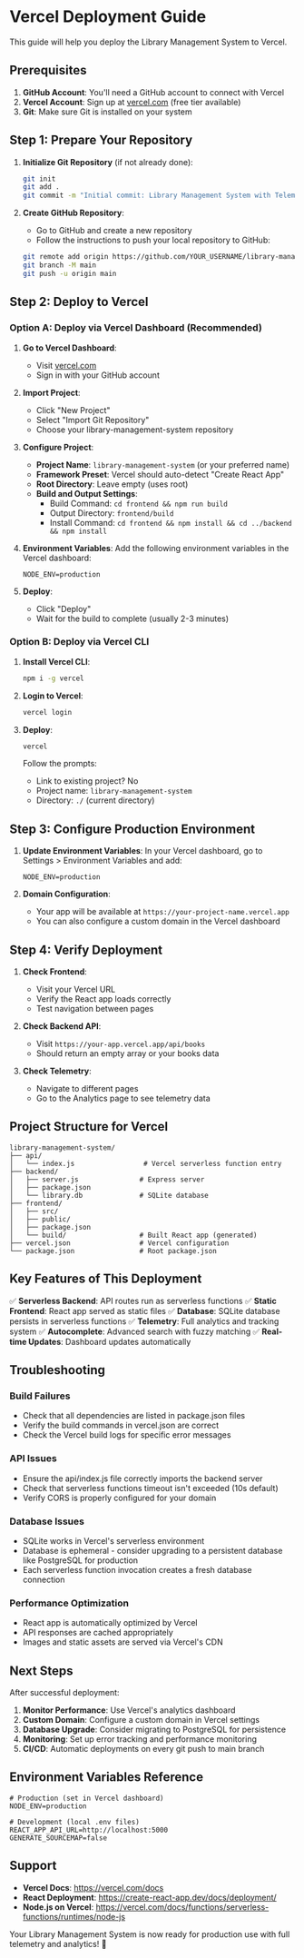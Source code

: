 # Vercel Deployment Guide

This guide will help you deploy the Library Management System to Vercel.

## Prerequisites

1. **GitHub Account**: You'll need a GitHub account to connect with Vercel
2. **Vercel Account**: Sign up at [vercel.com](https://vercel.com) (free tier available)
3. **Git**: Make sure Git is installed on your system

## Step 1: Prepare Your Repository

1. **Initialize Git Repository** (if not already done):
   ```bash
   git init
   git add .
   git commit -m "Initial commit: Library Management System with Telemetry"
   ```

2. **Create GitHub Repository**:
   - Go to GitHub and create a new repository
   - Follow the instructions to push your local repository to GitHub:
   ```bash
   git remote add origin https://github.com/YOUR_USERNAME/library-management-system.git
   git branch -M main
   git push -u origin main
   ```

## Step 2: Deploy to Vercel

### Option A: Deploy via Vercel Dashboard (Recommended)

1. **Go to Vercel Dashboard**:
   - Visit [vercel.com](https://vercel.com)
   - Sign in with your GitHub account

2. **Import Project**:
   - Click "New Project"
   - Select "Import Git Repository"
   - Choose your library-management-system repository

3. **Configure Project**:
   - **Project Name**: `library-management-system` (or your preferred name)
   - **Framework Preset**: Vercel should auto-detect "Create React App"
   - **Root Directory**: Leave empty (uses root)
   - **Build and Output Settings**:
     - Build Command: `cd frontend && npm run build`
     - Output Directory: `frontend/build`
     - Install Command: `cd frontend && npm install && cd ../backend && npm install`

4. **Environment Variables**:
   Add the following environment variables in the Vercel dashboard:
   ```
   NODE_ENV=production
   ```

5. **Deploy**:
   - Click "Deploy"
   - Wait for the build to complete (usually 2-3 minutes)

### Option B: Deploy via Vercel CLI

1. **Install Vercel CLI**:
   ```bash
   npm i -g vercel
   ```

2. **Login to Vercel**:
   ```bash
   vercel login
   ```

3. **Deploy**:
   ```bash
   vercel
   ```
   
   Follow the prompts:
   - Link to existing project? No
   - Project name: `library-management-system`
   - Directory: `./` (current directory)

## Step 3: Configure Production Environment

1. **Update Environment Variables**:
   In your Vercel dashboard, go to Settings > Environment Variables and add:
   ```
   NODE_ENV=production
   ```

2. **Domain Configuration**:
   - Your app will be available at `https://your-project-name.vercel.app`
   - You can also configure a custom domain in the Vercel dashboard

## Step 4: Verify Deployment

1. **Check Frontend**:
   - Visit your Vercel URL
   - Verify the React app loads correctly
   - Test navigation between pages

2. **Check Backend API**:
   - Visit `https://your-app.vercel.app/api/books`
   - Should return an empty array or your books data

3. **Check Telemetry**:
   - Navigate to different pages
   - Go to the Analytics page to see telemetry data

## Project Structure for Vercel

```
library-management-system/
├── api/
│   └── index.js                 # Vercel serverless function entry
├── backend/
│   ├── server.js               # Express server
│   ├── package.json
│   └── library.db              # SQLite database
├── frontend/
│   ├── src/
│   ├── public/
│   ├── package.json
│   └── build/                  # Built React app (generated)
├── vercel.json                 # Vercel configuration
└── package.json                # Root package.json
```

## Key Features of This Deployment

✅ **Serverless Backend**: API routes run as serverless functions
✅ **Static Frontend**: React app served as static files
✅ **Database**: SQLite database persists in serverless functions
✅ **Telemetry**: Full analytics and tracking system
✅ **Autocomplete**: Advanced search with fuzzy matching
✅ **Real-time Updates**: Dashboard updates automatically

## Troubleshooting

### Build Failures
- Check that all dependencies are listed in package.json files
- Verify the build commands in vercel.json are correct
- Check the Vercel build logs for specific error messages

### API Issues
- Ensure the api/index.js file correctly imports the backend server
- Check that serverless functions timeout isn't exceeded (10s default)
- Verify CORS is properly configured for your domain

### Database Issues
- SQLite works in Vercel's serverless environment
- Database is ephemeral - consider upgrading to a persistent database like PostgreSQL for production
- Each serverless function invocation creates a fresh database connection

### Performance Optimization
- React app is automatically optimized by Vercel
- API responses are cached appropriately
- Images and static assets are served via Vercel's CDN

## Next Steps

After successful deployment:

1. **Monitor Performance**: Use Vercel's analytics dashboard
2. **Custom Domain**: Configure a custom domain in Vercel settings
3. **Database Upgrade**: Consider migrating to PostgreSQL for persistence
4. **Monitoring**: Set up error tracking and performance monitoring
5. **CI/CD**: Automatic deployments on every git push to main branch

## Environment Variables Reference

```env
# Production (set in Vercel dashboard)
NODE_ENV=production

# Development (local .env files)
REACT_APP_API_URL=http://localhost:5000
GENERATE_SOURCEMAP=false
```

## Support

- **Vercel Docs**: https://vercel.com/docs
- **React Deployment**: https://create-react-app.dev/docs/deployment/
- **Node.js on Vercel**: https://vercel.com/docs/functions/serverless-functions/runtimes/node-js

Your Library Management System is now ready for production use with full telemetry and analytics! 🚀
